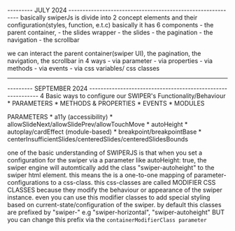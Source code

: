 ---------  JULY 2024  ------------------------------------------------------------
basically swiperJs is divide into 2 concept elements and their configuration(styles, function, e.t.c)
basically it has 6 components 
    - the parent container, 
    - the slides wrapper
    - the slides
    - the pagination
    - the navigation
    - the scrollbar

we can interact the parent container(swiper UI), the pagination, the navigation, the scrollbar in 4 ways
    - via parameter
    - via properties
    - via methods
    - via events
    - via css variables/ css classes


--------------------------------------------------------------------------------





---------  SEPTEMBER 2024  ------------------------------------------------------------
4 Basic ways to configure our SWIPER's Functionality/Behaviour
    * PARAMETERS
    * METHODS & PROPERTIES
    * EVENTS
    * MODULES


PARAMETERS
    * a11y (accessibility)
    * allowSlideNext/allowSlidePrev/allowTouchMove
    * autoHeight
    * autoplay/cardEffect (module-based)
    * breakpoint/breakpointBase
    * centerInsufficientSlides/centeredSlides/centeredSlidesBounds


one of the basic understanding of SWIPERJS is that when you set a configuration for the swiper via a parameter like autoHeight: true, the swiper engine will automtically add the class "swiper-autoheight" to the swiper html element. this means the is a one-to-one mapping of parameter-configurations to a css-class. this css-classes are called MODIFIER CSS CLASSES because they modify the behaviour or appearance of the swiper instance. even you can use this modifier classes to add special styling based on current-state/configuration of the swiper. by default this classes are prefixed by "swiper-" e.g "swiper-horizontal", "swiper-autoheight" BUT you can change this prefix via the `containerModifierClass parameter`


    
